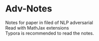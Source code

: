# Adv-Notes
Notes for paper in filed of NLP adversarial<br>
Read with MathJax extensions<br>
Typora is recommended to read the notes.
